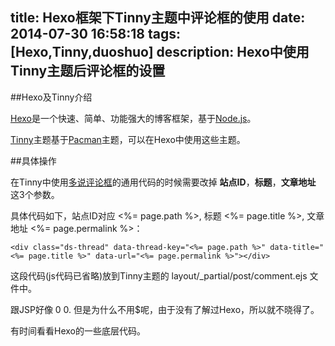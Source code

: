 title: Hexo框架下Tinny主题中评论框的使用
date: 2014-07-30 16:58:18
tags: [Hexo,Tinny,duoshuo]
description: Hexo中使用Tinny主题后评论框的设置
---

##Hexo及Tinny介绍

[Hexo](http://hexo.io/)是一个快速、简单、功能强大的博客框架，基于[Node.js](http://www.nodejs.org/)。

[Tinny](https://github.com/hexojs/hexo/wiki/Themes)主题基于[Pacman](https://github.com/A-limon/pacman)主题，可以在Hexo中使用这些主题。


##具体操作

在Tinny中使用[多说评论框](http://duoshuo.com/)的通用代码的时候需要改掉 **站点ID**，**标题**，**文章地址** 这3个参数。

具体代码如下，站点ID对应 <%= page.path %>, 标题 <%= page.title %>, 文章地址 <%= page.permalink %>：
	
	<div class="ds-thread" data-thread-key="<%= page.path %>" data-title="<%= page.title %>" data-url="<%= page.permalink %>"></div>

这段代码(js代码已省略)放到Tinny主题的 layout/_partial/post/comment.ejs 文件中。
	
跟JSP好像 0 0. 但是为什么不用$呢，由于没有了解过Hexo，所以就不晓得了。

有时间看看Hexo的一些底层代码。